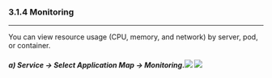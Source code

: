 ### 3.1.4 Monitoring

---

You can view resource usage \(CPU, memory, and network\) by server, pod, or container.

##### a\) Service → Select Application Map → Monitoring.![](/assets/2.5_ko_service_02.png) ![](/assets/2.5_ko_service_appmap_06.png)



